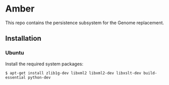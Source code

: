 # Amber

This repo contains the persistence subsystem for the Genome replacement.

## Installation

### Ubuntu

Install the required system packages:

    $ apt-get install zlib1g-dev libxml2 libxml2-dev libxslt-dev build-essential python-dev
    
    
